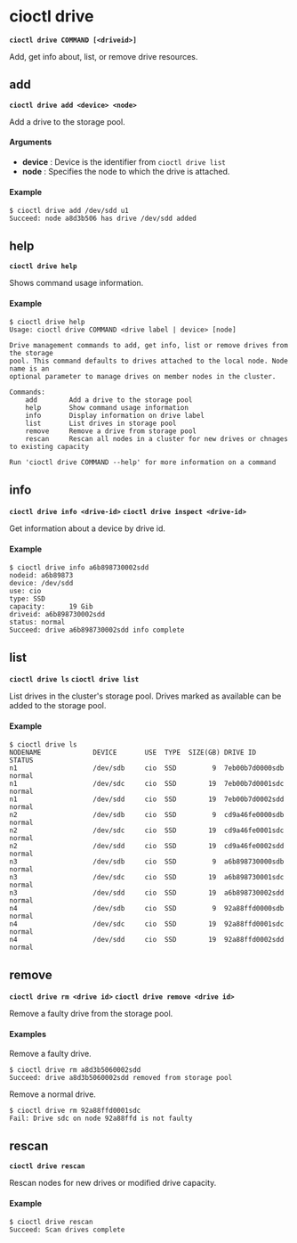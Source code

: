 # cioctl drive

**`cioctl drive COMMAND [<driveid>]`**

Add, get info about, list, or remove drive resources.

## **add**

**`cioctl drive add <device> <node>`**

Add a drive to the storage pool.

#### **Arguments**

- **device** : Device is the identifier from `cioctl drive list`
- **node** : Specifies the node to which the drive is attached.

#### **Example**

```
$ cioctl drive add /dev/sdd u1
Succeed: node a8d3b506 has drive /dev/sdd added
```

## **help**

**`cioctl drive help`**

Shows command usage information.

#### **Example**

```
$ cioctl drive help
Usage: cioctl drive COMMAND <drive label | device> [node]

Drive management commands to add, get info, list or remove drives from the storage
pool. This command defaults to drives attached to the local node. Node name is an
optional parameter to manage drives on member nodes in the cluster.

Commands:
    add        Add a drive to the storage pool
    help       Show command usage information
    info       Display information on drive label
    list       List drives in storage pool
    remove     Remove a drive from storage pool
    rescan     Rescan all nodes in a cluster for new drives or chnages to existing capacity

Run 'cioctl drive COMMAND --help' for more information on a command
```

## **info**

**`cioctl drive info <drive-id>`**
**`cioctl drive inspect <drive-id>`**

Get information about a device by drive id.

#### **Example**

```
$ cioctl drive info a6b898730002sdd
nodeid: a6b89873
device: /dev/sdd
use: cio
type: SSD
capacity:      19 Gib
driveid: a6b898730002sdd
status: normal
Succeed: drive a6b898730002sdd info complete
```

## **list**

**`cioctl drive ls`**
**`cioctl drive list`**

List drives in the cluster's storage pool. Drives marked as available can be added to the storage pool.

#### **Example**

```
$ cioctl drive ls
NODENAME             DEVICE       USE  TYPE  SIZE(GB) DRIVE ID              STATUS
n1                   /dev/sdb     cio  SSD         9  7eb00b7d0000sdb       normal
n1                   /dev/sdc     cio  SSD        19  7eb00b7d0001sdc       normal
n1                   /dev/sdd     cio  SSD        19  7eb00b7d0002sdd       normal
n2                   /dev/sdb     cio  SSD         9  cd9a46fe0000sdb       normal
n2                   /dev/sdc     cio  SSD        19  cd9a46fe0001sdc       normal
n2                   /dev/sdd     cio  SSD        19  cd9a46fe0002sdd       normal
n3                   /dev/sdb     cio  SSD         9  a6b898730000sdb       normal
n3                   /dev/sdc     cio  SSD        19  a6b898730001sdc       normal
n3                   /dev/sdd     cio  SSD        19  a6b898730002sdd       normal
n4                   /dev/sdb     cio  SSD         9  92a88ffd0000sdb       normal
n4                   /dev/sdc     cio  SSD        19  92a88ffd0001sdc       normal
n4                   /dev/sdd     cio  SSD        19  92a88ffd0002sdd       normal
```

## **remove**

**`cioctl drive rm <drive id>`**
**`cioctl drive remove <drive id>`**

Remove a faulty drive from the storage pool.

#### **Examples**

Remove a faulty drive.
```
$ cioctl drive rm a8d3b5060002sdd
Succeed: drive a8d3b5060002sdd removed from storage pool
```

Remove a normal drive.
```
$ cioctl drive rm 92a88ffd0001sdc
Fail: Drive sdc on node 92a88ffd is not faulty
```

## **rescan**

**`cioctl drive rescan`**

Rescan nodes for new drives or modified drive capacity.

#### **Example**

```
$ cioctl drive rescan
Succeed: Scan drives complete
```
